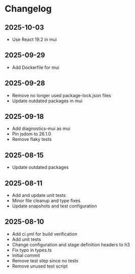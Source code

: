 # Changelog

## 2025-10-03

- Use React 19.2 in mui

## 2025-09-29

- Add Dockerfile for mui

## 2025-09-28

- Remove no longer used package-lock.json files
- Update outdated packages in mui

## 2025-09-18

- Add diagnostics-mui as mui
- Pin jsdom to 26.1.0
- Remove flaky tests

## 2025-08-15

- Update outdated packages

## 2025-08-11

- Add and update unit tests
- Minor file cleanup and type fixes
- Update snapshots and test configuration

## 2025-08-10

- Add ci.yml for build verification
- Add unit tests
- Change configuration and stage definition headers to h3
- Fix typo in types.ts
- Initial commit
- Remove test step since no tests
- Remove unused test script
